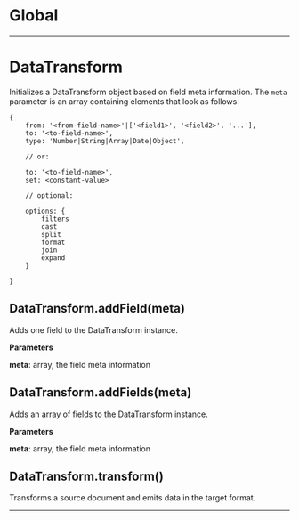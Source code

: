 Global
===





---

DataTransform
===
Initializes a DataTransform object based on field meta information. 
The `meta` parameter is an array containing elements that look as follows:

    {
        from: '<from-field-name>'|['<field1>', '<field2>', '...'],
        to: '<to-field-name>',
        type: 'Number|String|Array|Date|Object',

        // or:

        to: '<to-field-name>',
        set: <constant-value>

        // optional:

        options: { 
            filters
            cast
            split
            format
            join
            expand
        } 

    }

DataTransform.addField(meta) 
-----------------------------
Adds one field to the DataTransform instance.

**Parameters**

**meta**: array, the field meta information

DataTransform.addFields(meta) 
-----------------------------
Adds an array of fields to the DataTransform instance.

**Parameters**

**meta**: array, the field meta information

DataTransform.transform() 
-----------------------------
Transforms a source document and emits data in the target format.



---








